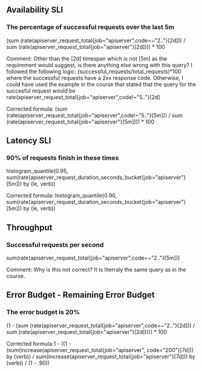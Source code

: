 ## Availability SLI
### The percentage of successful requests over the last 5m
(sum (rate(apiserver_request_total{job="apiserver",code=~"2.."}[2d])) / sum (rate(apiserver_request_total{job="apiserver"}[2d]))) * 100

Comment: Other than the [2d] timespan which is not [5m] as the requirement would suggest, is there anything else wrong with this query?
I followed the following logic: (successful_requests/total_requests)*100 where the successful requests have a 2xx response code.
Otherwise, I could have used the example in the course that stated that the query for the succesful request would be rate(apiserver_request_total{job="apiserver",code!~"5.."}[2d]

Corrected formula: (sum (rate(apiserver_request_total{job="apiserver",code!~"5.."}[5m])) / sum (rate(apiserver_request_total{job="apiserver"}[5m]))) * 100


## Latency SLI
### 90% of requests finish in these times
histogram_quantile(0.95, sum(rate(apiserver_request_duration_seconds_bucket{job="apiserver"}[5m])) by (le, verb))

Corrected formula: histogram_quantile(0.90, sum(rate(apiserver_request_duration_seconds_bucket{job="apiserver"}[5m])) by (le, verb))


## Throughput
### Successful requests per second
sum(rate(apiserver_request_total{job="apiserver",code=~"2.."}[5m]))

Comment: Why is this not correct? It is literraly the same query as in the course.


## Error Budget - Remaining Error Budget
### The error budget is 20%
(1 - (sum (rate(apiserver_request_total{job="apiserver",code=~"2.."}[2d])) / sum (rate(apiserver_request_total{job="apiserver"}[2d])))) * 100 

Corrected formula:1 - ((1 - (sum(increase(apiserver_request_total{job="apiserver", code="200"}[7d])) by (verb)) / sum(increase(apiserver_request_total{job="apiserver"}[7d])) by (verb)) / (1 - .90))
